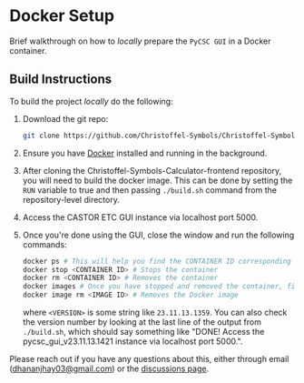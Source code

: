 # Docker Setup

Brief walkthrough on how to _locally_ prepare the `PyCSC GUI` in a Docker
container.

## Build Instructions

To build the project _locally_ do the following:

1. Download the git repo:

   ```bash
   git clone https://github.com/Christoffel-Symbols/Christoffel-Symbols-Calculator-frontend.git
   ```

2. Ensure you have [Docker](https://docs.docker.com/get-started/) installed and running in the background.

3. After cloning the Christoffel-Symbols-Calculator-frontend repository, you will need to build the docker image. This can be done by setting the `RUN` variable to true and then passing `./build.sh` command from the repository-level directory.

4. Access the CASTOR ETC GUI instance via localhost port 5000.

5. Once you're done using the GUI, close the window and run the following commands:

   ```bash
   docker ps # This will help you find the CONTAINER ID corresponding to the running instance of castor_etc_gui_v<VERSION> Docker image
   docker stop <CONTAINER ID> # Stops the container
   docker rm <CONTAINER ID> # Removes the container
   docker images # Once you have stopped and removed the container, find the IMAGE ID of the castor_etc_gui_v<VERSION> Docker image
   docker image rm <IMAGE ID> # Removes the Docker image
   ```

   where `<VERSION>` is some string like `23.11.13.1359`. You can also check the version
   number by looking at the last line of the output from `./build.sh`, which should say
   something like "DONE! Access the pycsc_gui_v23.11.13.1421 instance via localhost port 5000.".

Please reach out if you have any questions about this, either through email
([dhananjhay03@gmail.com](mailto:dhananjhay03@gmail.com)) or the [discussions
page](https://github.com/orgs/Christoffel-Symbols/discussions).
